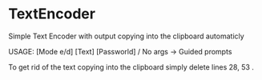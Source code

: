 # TextEncoder
Simple Text Encoder with output copying into the clipboard automaticly

USAGE:
[Mode e/d] [Text] [Passworld]
/
No args -> Guided prompts

To get rid of the text copying into the clipboard simply delete lines 28, 53 .
